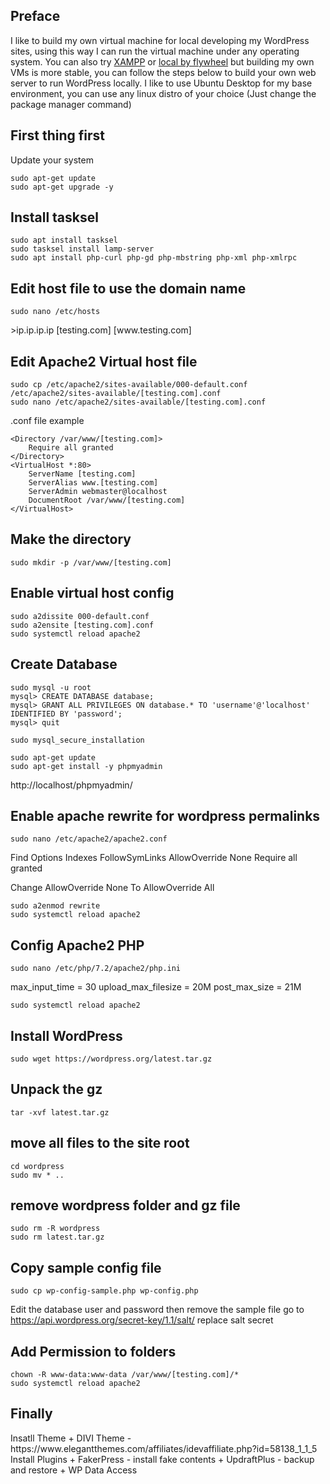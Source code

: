 <h2>Preface</h2>
I like to build my own virtual machine for local developing my WordPress sites, using this way I can run the virtual machine under any operating system.
You can also try <a href="https://www.apachefriends.org/index.html" rel="noopener noreferrer" target="_blank">XAMPP</a> or <a href="https://localwp.com/" rel="noopener noreferrer" target="_blank">local by flywheel</a>
but building my own VMs is more stable, you can follow the steps below to build your own web server to run WordPress locally.
I like to use Ubuntu Desktop for my base environment, you can use any linux distro of your choice (Just change the package manager command)

<h2>First thing first</h2>
Update your system

<pre><code>sudo apt-get update
sudo apt-get upgrade -y</code></pre>

<h2>Install tasksel</h2>

<pre><code>sudo apt install tasksel
sudo tasksel install lamp-server
sudo apt install php-curl php-gd php-mbstring php-xml php-xmlrpc</code></pre>


<h2>Edit host file to use the domain name</h2>
<pre><code>sudo nano /etc/hosts</code></pre>
>ip.ip.ip.ip [testing.com] [www.testing.com]

<h2>Edit Apache2 Virtual host file</h2>
<pre><code>sudo cp /etc/apache2/sites-available/000-default.conf /etc/apache2/sites-available/[testing.com].conf
sudo nano /etc/apache2/sites-available/[testing.com].conf</code></pre>

.conf file example
<pre><code>&lt;Directory /var/www/[testing.com]&gt;
    Require all granted
&lt;/Directory&gt;
&lt;VirtualHost *:80&gt;
    ServerName [testing.com]
    ServerAlias www.[testing.com]
    ServerAdmin webmaster@localhost
    DocumentRoot /var/www/[testing.com]
&lt;/VirtualHost&gt;</code></pre>

<h2>Make the directory</h2>
<pre><code>sudo mkdir -p /var/www/[testing.com]</code></pre>

<h2>Enable virtual host config</h2>
<pre><code>sudo a2dissite 000-default.conf
sudo a2ensite [testing.com].conf
sudo systemctl reload apache2</code></pre>

<h2>Create Database</h2>
<pre><code>sudo mysql -u root
mysql> CREATE DATABASE database;
mysql> GRANT ALL PRIVILEGES ON database.* TO 'username'@'localhost' IDENTIFIED BY 'password';
mysql> quit</code></pre>

<pre><code>sudo mysql_secure_installation</code></pre>

<pre><code>sudo apt-get update
sudo apt-get install -y phpmyadmin</code></pre>

http://localhost/phpmyadmin/

<h2>Enable apache rewrite for wordpress permalinks</h2>
<pre><code>sudo nano /etc/apache2/apache2.conf</code></pre>

Find
Options Indexes FollowSymLinks
AllowOverride None
Require all granted

Change
AllowOverride None
To
AllowOverride All

<pre><code>sudo a2enmod rewrite
sudo systemctl reload apache2</code></pre>

<h2>Config Apache2 PHP</h2>
<pre><code>sudo nano /etc/php/7.2/apache2/php.ini</code></pre>

max_input_time = 30
upload_max_filesize = 20M
post_max_size = 21M

<pre><code>sudo systemctl reload apache2</code></pre>

<h2>Install WordPress</h2>
<pre><code>sudo wget https://wordpress.org/latest.tar.gz</code></pre>

<h2>Unpack the gz</h2>
<pre><code>tar -xvf latest.tar.gz</code></pre>

<h2>move all files to the site root</h2>
<pre><code>cd wordpress
sudo mv * ..</code></pre>

<h2>remove wordpress folder and gz file</h2>
<pre><code>sudo rm -R wordpress
sudo rm latest.tar.gz</code></pre>

<h2>Copy sample config file</h2>
<pre><code>sudo cp wp-config-sample.php wp-config.php</code></pre>

Edit the database user and password then remove the sample file
go to https://api.wordpress.org/secret-key/1.1/salt/
replace salt secret

<h2>Add Permission to folders</h2>
<pre><code>chown -R www-data:www-data /var/www/[testing.com]/*
sudo systemctl reload apache2</code></pre>

<h2>Finally</h2>
Insatll Theme
+ DIVI Theme - https://www.elegantthemes.com/affiliates/idevaffiliate.php?id=58138_1_1_5
Install Plugins
+ FakerPress - install fake contents
+ UpdraftPlus - backup and restore
+ WP Data Access
